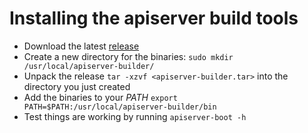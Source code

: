 # Installing the apiserver build tools

- Download the latest [release](https://github.com/kubernetes-incubator/apiserver-builder/releases)
- Create a new directory for the binaries:
  `sudo mkdir /usr/local/apiserver-builder/`
- Unpack the release `tar -xzvf <apiserver-builder.tar>` into the directory you just created
- Add the binaries to your *PATH*
  `export PATH=$PATH:/usr/local/apiserver-builder/bin`
- Test things are working by running `apiserver-boot -h`
